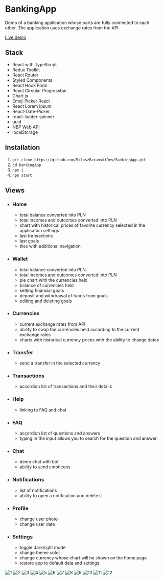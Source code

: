# BankingApp

Demo of a banking application whose parts are fully connected to each other. The application uses exchange rates from the API.

[Live demo](https://react-banking-app.netlify.app)

## Stack

- React with TypeScript
- Redux Toolkit
- React Router
- Styled Components
- React Hook Form
- React Circular Progressbar
- Chart.js
- Emoji Picker React
- React Lorem Ipsum
- React-Date-Picker
- react-loader-spinner
- uuid
- NBP Web API
- localStorage

## Installation

1. `git clone https://github.com/MiloszBaranskiDev/BankingApp.git`
2. `cd BankingApp`
3. `npm i`
4. `npm start`

## Views

- ### Home
  - total balance converted into PLN
  - total incomes and outcomes converted into PLN
  - chart with historical prices of favorite currency selected in the application settings
  - last transactions
  - last goals
  - tiles with additional navigation
- ### Wallet
  - total balance converted into PLN
  - total incomes and outcomes converted into PLN
  - pie chart with the currencies held
  - balance of currencies held
  - setting financial goals
  - deposit and withdrawal of funds from goals
  - editing and deleting goals
- ### Currencies
  - current exchange rates from API
  - ability to swap the currencies held according to the current exchange rates
  - charts with historical currency prices with the ability to change dates
- ### Transfer
  - send a transfer in the selected currency
- ### Transactions
  - accordion list of transactions and their details
- ### Help
  - linking to FAQ and chat
- ### FAQ
  - accordion list of questions and answers
  - typing in the input allows you to search for the question and answer
- ### Chat
  - demo chat with bot
  - ability to send emoticons
- ### Notifications
  - list of notifications
  - ability to open a notification and delete it
- ### Profile
  - change user photo
  - change user data
- ### Settings
  - toggle dark/light mode
  - change theme color
  - change currency whose chart will be shown on the home page
  - restore app to default data and settings
  
![1](https://user-images.githubusercontent.com/66494943/208327930-271a5f5d-3d95-413f-a37e-c3b2c04e44a7.png)
![2](https://user-images.githubusercontent.com/66494943/208327936-26edb15e-b5af-46b9-9c7e-ccce5cb702b0.png)
![3](https://user-images.githubusercontent.com/66494943/208327939-1b889e80-e599-4bf4-8854-78cf8f291a76.png)
![4](https://user-images.githubusercontent.com/66494943/208327963-89cf1250-ffa0-4a70-a7d2-841f0de78b82.png)
![5](https://user-images.githubusercontent.com/66494943/208327982-42355e99-38b6-43d2-a864-0e358ae952b9.png)
![6](https://user-images.githubusercontent.com/66494943/208327986-772a0902-ede1-4c96-9a73-76f2b92888b7.png)
![7](https://user-images.githubusercontent.com/66494943/208327994-8678aa7f-4c76-46c7-8dd8-25318dbd971b.png)
![8](https://user-images.githubusercontent.com/66494943/208328002-69384571-1a69-4ecb-9716-3c1968c639ca.png)
![9](https://user-images.githubusercontent.com/66494943/208328007-fa6f00fe-a34e-4be0-9274-b55d0f9761d3.png)
![10](https://user-images.githubusercontent.com/66494943/208328015-59efac4e-1bbb-430b-a219-15505e2eac30.png)
![11](https://user-images.githubusercontent.com/66494943/208328021-5457e524-af6b-47ab-a816-b12d7b3692dc.png)
![12](https://user-images.githubusercontent.com/66494943/208328024-3483b5b9-b051-4be6-96f7-86bbede930ec.png)

